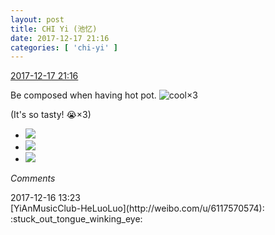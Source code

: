 ```yaml
---
layout: post
title: CHI Yi (池忆)
date: 2017-12-17 21:16
categories: [ 'chi-yi' ]
---
```


<div class="weibo-info">
  <a href="https://weibo.com/6117581836/FA6FccCH6">2017-12-17 21:16</a>
</div>

Be composed when having hot pot. ![cool](https://img.t.sinajs.cn/t4/appstyle/expression/ext/normal/8a/pcmoren_cool2017_org.png)×3

(It's so tasty! :sob:×3)

<!-- more -->

<ul class="weibo-pic-list-1">
  <li class="weibo-pic">
    <a href="https://wx2.sinaimg.cn/mw690/006G0KuMly1fmk2rhn0khj30qo0zkthk.jpg"><img src="//wx2.sinaimg.cn/thumb150/006G0KuMly1fmk2rhn0khj30qo0zkthk.jpg" /></a>
  </li>
  <li class="weibo-pic">
    <a href="https://wx2.sinaimg.cn/mw690/006G0KuMly1fmk2rib8p4j30qo0zk12a.jpg"><img src="//wx2.sinaimg.cn/thumb150/006G0KuMly1fmk2rib8p4j30qo0zk12a.jpg" /></a>
  </li>
  <li class="weibo-pic">
    <a href="https://wx1.sinaimg.cn/mw690/006G0KuMly1fmk2rizx2aj30qo0zkguh.jpg"><img src="//wx1.sinaimg.cn/thumb150/006G0KuMly1fmk2rizx2aj30qo0zkguh.jpg" /></a>
  </li>
</ul>

*Comments*

<div class="weibo-info">2017-12-16 13:23</div>
[YiAnMusicClub-HeLuoLuo](http://weibo.com/u/6117570574): :stuck_out_tongue_winking_eye:
